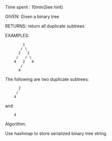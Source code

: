 Time spent : 10min(See hint)

GIVEN: Given a binary tree

RETURNS: return all duplicate subtrees

EXAMPLES:

```
        1
       / \
      2   3
     /   / \
    4   2   4
       /
      4
```

The following are two duplicate subtrees:

```
      2
     /
    4
```

and

```
    4
```

Algorithm:

Use hashmap to store serialized binary tree string.